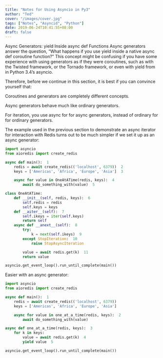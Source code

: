 ```yaml
---
title: "Notes for Using Asyncio in Py3"
author: "Ted"
cover: "/images/cover.jpg"
tags: ["Notes", "Asyncid", "Python"]
date: 2019-06-24T10:41:55+08:00
draft: false
---
```


Async Generators: yield Inside async def Functions
Async generators answer the question, “What happens if you use yield inside a native async def coroutine function?” This concept might be confusing if you have some experience with using generators as if they were coroutines, such as with the Twisted framework, or the Tornado framework, or even with yield from in Python 3.4’s asyncio.

Therefore, before we continue in this section, it is best if you can convince yourself that:

Coroutines and generators are completely different concepts.

Async generators behave much like ordinary generators.

For iteration, you use async for for async generators, instead of ordinary for for ordinary generators.

The example used in the previous section to demonstrate an async iterator for interaction with Redis turns out to be much simpler if we set it up as an async generator:

<!--more-->



```python
import asyncio
from aioredis import create_redis

async def main():  1
    redis = await create_redis(('localhost', 6379))  2
    keys = ['Americas', 'Africa', 'Europe', 'Asia']  3

    async for value in OneAtATime(redis, keys):  4
        await do_something_with(value)  5

class OneAtATime:
    def __init__(self, redis, keys):  6
        self.redis = redis
        self.keys = keys
    def __aiter__(self):  7
        self.ikeys = iter(self.keys)
        return self
    async def __anext__(self):  8
        try:
            k = next(self.ikeys)  9
        except StopIteration:  10
            raise StopAsyncIteration

        value = await redis.get(k)  11
        return value

asyncio.get_event_loop().run_until_complete(main())
```

Easier with an async generator:

```python
import asyncio
from aioredis import create_redis

async def main():  1
    redis = await create_redis(('localhost', 6379))
    keys = ['Americas', 'Africa', 'Europe', 'Asia']

    async for value in one_at_a_time(redis, keys):  2
        await do_something_with(value)

async def one_at_a_time(redis, keys):  3
    for k in keys:
        value = await redis.get(k)  4
        yield value  5

asyncio.get_event_loop().run_until_complete(main())

```